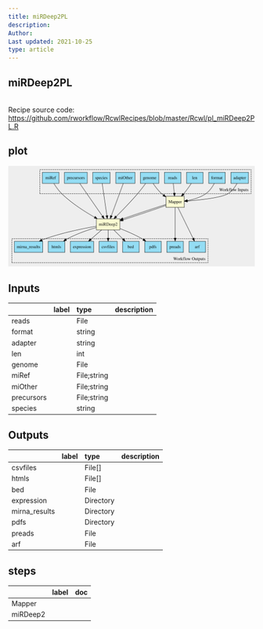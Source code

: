 ```yaml
---
title: miRDeep2PL
description: 
Author: 
Last updated: 2021-10-25
type: article
---
```

## miRDeep2PL
<br>Recipe source code: <https://github.com/rworkflow/RcwlRecipes/blob/master/Rcwl/pl_miRDeep2PL.R>
## plot
![## miRDeep2PL](/plots/miRDeep2PL.svg)
## Inputs
|           |label |type        |description  |
|:----------|:-----|:-----------|:------------|
|reads      |      |File        |  |
|format     |      |string      |  |
|adapter    |      |string      |  |
|len        |      |int         |  |
|genome     |      |File        |  |
|miRef      |      |File;string |  |
|miOther    |      |File;string |  |
|precursors |      |File;string |  |
|species    |      |string      |  |
## Outputs
|              |label        |type      |description  |
|:-------------|:------------|:---------|:------------|
|csvfiles      |  |File[]    |  |
|htmls         |  |File[]    |  |
|bed           |  |File      |  |
|expression    |  |Directory |  |
|mirna_results |  |Directory |  |
|pdfs          |  |Directory |  |
|preads        |  |File      |  |
|arf           |  |File      |  |
## steps
|         |label        |doc          |
|:--------|:------------|:------------|
|Mapper   |  |  |
|miRDeep2 |  |  |
